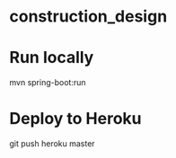 # construction_design


# Run locally
mvn spring-boot:run

# Deploy to Heroku

git push heroku master
